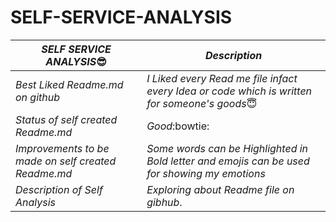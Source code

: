 # SELF-SERVICE-ANALYSIS
***SELF SERVICE ANALYSIS***😎  |  ***Description***
------------------------------|---------------------------------
*Best Liked Readme.md on github*     |          *I Liked every Read me file infact every Idea or code which is written for someone's goods*😇
*Status of self created Readme.md*   |          *Good*:bowtie:
*Improvements to be made on self created Readme.md* |	  *Some words can be Highlighted in Bold letter and emojis can be used for showing my emotions*  
*Description of Self Analysis*              |	                *Exploring about Readme file on gibhub*.

